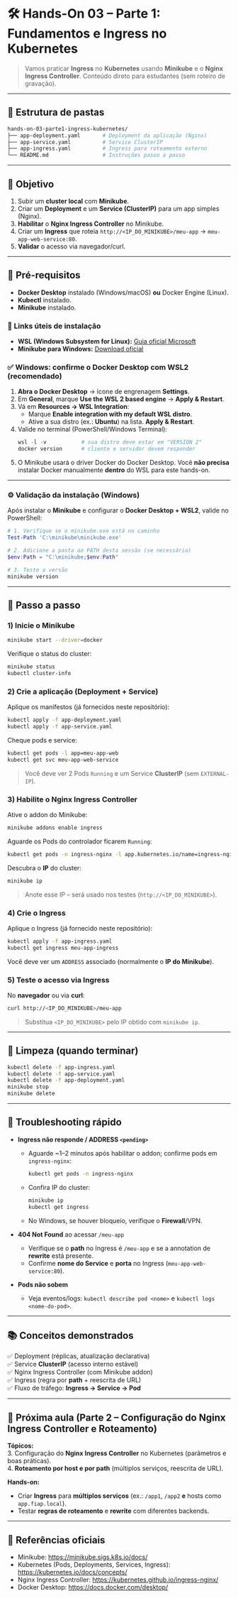 # 🛠️ Hands-On 03 – Parte 1: Fundamentos e Ingress no Kubernetes

> Vamos praticar **Ingress** no **Kubernetes** usando **Minikube** e o **Nginx Ingress Controller**. Conteúdo direto para estudantes (sem roteiro de gravação).

---

## 📂 Estrutura de pastas

```bash
hands-on-03-parte1-ingress-kubernetes/
├── app-deployment.yaml       # Deployment da aplicação (Nginx)
├── app-service.yaml          # Service ClusterIP
├── app-ingress.yaml          # Ingress para roteamento externo
└── README.md                 # Instruções passo a passo
```

---

## 🎯 Objetivo

1) Subir um **cluster local** com **Minikube**.  
2) Criar um **Deployment** e um **Service (ClusterIP)** para um app simples (Nginx).  
3) **Habilitar** o **Nginx Ingress Controller** no Minikube.  
4) Criar um **Ingress** que roteia `http://<IP_DO_MINIKUBE>/meu-app` → `meu-app-web-service:80`.  
5) **Validar** o acesso via navegador/curl.  

---

## 🧰 Pré-requisitos

- **Docker Desktop** instalado (Windows/macOS) **ou** Docker Engine (Linux).  
- **Kubectl** instalado.  
- **Minikube** instalado.  

### 🔗 Links úteis de instalação
- **WSL (Windows Subsystem for Linux):** [Guia oficial Microsoft](https://learn.microsoft.com/pt-br/windows/wsl/install)  
- **Minikube para Windows:** [Download oficial](https://minikube.sigs.k8s.io/docs/start/?arch=%2Fwindows%2Fx86-64%2Fstable%2F.exe+download)  

### ✅ Windows: confirme o Docker Desktop com **WSL2** (recomendado)
1. **Abra o Docker Desktop** → ícone de engrenagem **Settings**.  
2. Em **General**, marque **Use the WSL 2 based engine** → **Apply & Restart**.  
3. Vá em **Resources → WSL Integration**:
   - Marque **Enable integration with my default WSL distro**.
   - Ative a sua distro (ex.: **Ubuntu**) na lista. **Apply & Restart**.
4. Valide no terminal (PowerShell/Windows Terminal):
   ```powershell
   wsl -l -v           # sua distro deve estar em "VERSION 2"
   docker version      # cliente e servidor devem responder
   ```
5. O Minikube usará o driver Docker do Docker Desktop. Você **não precisa** instalar Docker manualmente **dentro** do WSL para este hands-on.

---
### ⚙️ Validação da instalação (Windows)

Após instalar o **Minikube** e configurar o **Docker Desktop + WSL2**, valide no PowerShell:

```powershell
# 1. Verifique se o minikube.exe está no caminho
Test-Path 'C:\minikube\minikube.exe'

# 2. Adicione a pasta ao PATH desta sessão (se necessário)
$env:Path = "C:\minikube;$env:Path"

# 3. Teste a versão
minikube version
```
---

## 🚀 Passo a passo

### 1) Inicie o Minikube
```bash
minikube start --driver=docker
```
Verifique o status do cluster:
```bash
minikube status
kubectl cluster-info
```

### 2) Crie a aplicação (Deployment + Service)
Aplique os manifestos (já fornecidos neste repositório):
```bash
kubectl apply -f app-deployment.yaml
kubectl apply -f app-service.yaml
```
Cheque pods e service:
```bash
kubectl get pods -l app=meu-app-web
kubectl get svc meu-app-web-service
```
> Você deve ver 2 Pods `Running` e um Service **ClusterIP** (sem `EXTERNAL-IP`).

### 3) Habilite o **Nginx Ingress Controller**
Ative o addon do Minikube:
```bash
minikube addons enable ingress
```
Aguarde os Pods do controlador ficarem `Running`:
```bash
kubectl get pods -n ingress-nginx -l app.kubernetes.io/name=ingress-nginx
```
Descubra o **IP** do cluster:
```bash
minikube ip
```
> Anote esse IP – será usado nos testes (`http://<IP_DO_MINIKUBE>`).

### 4) Crie o **Ingress**
Aplique o Ingress (já fornecido neste repositório):
```bash
kubectl apply -f app-ingress.yaml
kubectl get ingress meu-app-ingress
```
Você deve ver um `ADDRESS` associado (normalmente o **IP do Minikube**).

### 5) Teste o acesso via Ingress
No **navegador** ou via **curl**:
```bash
curl http://<IP_DO_MINIKUBE>/meu-app
```
> Substitua `<IP_DO_MINIKUBE>` pelo IP obtido com `minikube ip`.

---

## 🧹 Limpeza (quando terminar)

```bash
kubectl delete -f app-ingress.yaml
kubectl delete -f app-service.yaml
kubectl delete -f app-deployment.yaml
minikube stop
minikube delete
```

---

## 🧭 Troubleshooting rápido

- **Ingress não responde / ADDRESS `<pending>`**
  - Aguarde ~1–2 minutos após habilitar o addon; confirme pods em `ingress-nginx`:
    ```bash
    kubectl get pods -n ingress-nginx
    ```
  - Confira IP do cluster:
    ```bash
    minikube ip
    kubectl get ingress
    ```
  - No Windows, se houver bloqueio, verifique o **Firewall**/VPN.

- **404 Not Found** ao acessar `/meu-app`
  - Verifique se o **path** no Ingress é `/meu-app` e se a annotation de **rewrite** está presente.  
  - Confirme **nome do Service** e **porta** no Ingress (`meu-app-web-service:80`).

- **Pods não sobem**
  - Veja eventos/logs: `kubectl describe pod <nome>` e `kubectl logs <nome-do-pod>`.

---

## 📚 Conceitos demonstrados

✅ Deployment (réplicas, atualização declarativa)  
✅ Service **ClusterIP** (acesso interno estável)  
✅ Nginx Ingress Controller (com Minikube addon)  
✅ Ingress (regra por **path** + reescrita de URL)  
✅ Fluxo de tráfego: **Ingress → Service → Pod**

---

## 🔭 Próxima aula (Parte 2 – Configuração do Nginx Ingress Controller e Roteamento)

**Tópicos:**  
3. Configuração do **Nginx Ingress Controller** no Kubernetes (parâmetros e boas práticas).  
4. **Roteamento por host e por path** (múltiplos serviços, reescrita de URL).  

**Hands-on:**  
- Criar **Ingress** para **múltiplos serviços** (ex.: `/app1`, `/app2` **e** hosts como `app.fiap.local`).  
- Testar **regras de roteamento** e **rewrite** com diferentes backends.

---

## 🔗 Referências oficiais

- Minikube: https://minikube.sigs.k8s.io/docs/  
- Kubernetes (Pods, Deployments, Services, Ingress): https://kubernetes.io/docs/concepts/  
- Nginx Ingress Controller: https://kubernetes.github.io/ingress-nginx/  
- Docker Desktop: https://docs.docker.com/desktop/

